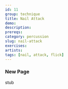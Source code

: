 ```yaml
---
id: 11
group: technique
title: Nail Attack
demo: 
description:
prereqs: 
category: percussion
slug: nail-attack
exercises:
artists: 
tags: [nail, attack, flick]
---
```


### New Page

stub
